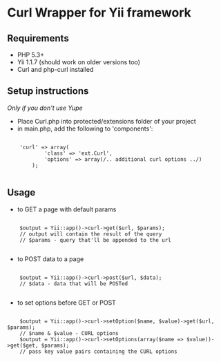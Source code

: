 # Curl Wrapper for Yii framework

## Requirements
* PHP 5.3+
* Yii 1.1.7 (should work on older versions too)
* Curl and php-curl installed

## Setup instructions

*Only if you don't use Yupe*

* Place Curl.php into protected/extensions folder of your project
* in main.php, add the following to 'components':


<pre><code class="php">
    'curl' => array(
            'class' => 'ext.Curl',
            'options' => array(/.. additional curl options ../)
        );

</code></pre>


## Usage
* to GET a page with default params

<pre><code class="php">
    $output = Yii::app()->curl->get($url, $params);
    // output will contain the result of the query
    // $params - query that'll be appended to the url

</code></pre>


* to POST data to a page

<pre><code class="php">
    $output = Yii::app()->curl->post($url, $data);
    // $data - data that will be POSTed

</code></pre>

* to set options before GET or POST

<pre><code class="php">
    $output = Yii::app()->curl->setOption($name, $value)->get($url, $params);
    // $name & $value - CURL options
    $output = Yii::app()->curl->setOptions(array($name => $value))->get($get, $params);
    // pass key value pairs containing the CURL options

</code></pre>